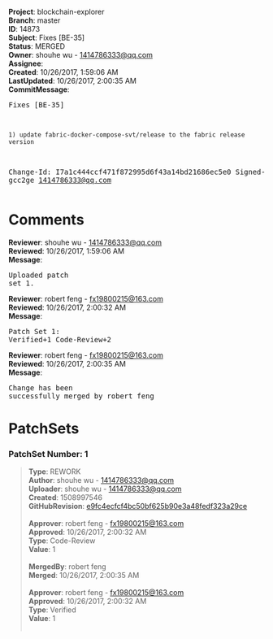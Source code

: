 <strong>Project</strong>: blockchain-explorer<br><strong>Branch</strong>: master<br><strong>ID</strong>: 14873<br><strong>Subject</strong>: Fixes [BE-35]<br><strong>Status</strong>: MERGED<br><strong>Owner</strong>: shouhe wu - 1414786333@qq.com<br><strong>Assignee</strong>:<br><strong>Created</strong>: 10/26/2017, 1:59:06 AM<br><strong>LastUpdated</strong>: 10/26/2017, 2:00:35 AM<br><strong>CommitMessage</strong>:<br><pre>Fixes [BE-35]

	1) update fabric-docker-compose-svt/release to the fabric release version

Change-Id: I7a1c444ccf471f872995d6f43a14bd21686ec5e0
Signed-off-by: gcc2ge <1414786333@qq.com>
</pre><h1>Comments</h1><strong>Reviewer</strong>: shouhe wu - 1414786333@qq.com<br><strong>Reviewed</strong>: 10/26/2017, 1:59:06 AM<br><strong>Message</strong>: <pre>Uploaded patch set 1.</pre><strong>Reviewer</strong>: robert feng - fx19800215@163.com<br><strong>Reviewed</strong>: 10/26/2017, 2:00:32 AM<br><strong>Message</strong>: <pre>Patch Set 1: Verified+1 Code-Review+2</pre><strong>Reviewer</strong>: robert feng - fx19800215@163.com<br><strong>Reviewed</strong>: 10/26/2017, 2:00:35 AM<br><strong>Message</strong>: <pre>Change has been successfully merged by robert feng</pre><h1>PatchSets</h1><h3>PatchSet Number: 1</h3><blockquote><strong>Type</strong>: REWORK<br><strong>Author</strong>: shouhe wu - 1414786333@qq.com<br><strong>Uploader</strong>: shouhe wu - 1414786333@qq.com<br><strong>Created</strong>: 1508997546<br><strong>GitHubRevision</strong>: [e9fc4ecfcf4bc50bf625b90e3a48fedf323a29ce](https://github.com/hyperledger/blockchain-explorer/commit/e9fc4ecfcf4bc50bf625b90e3a48fedf323a29ce)<br><br><strong>Approver</strong>: robert feng - fx19800215@163.com<br><strong>Approved</strong>: 10/26/2017, 2:00:32 AM<br><strong>Type</strong>: Code-Review<br><strong>Value</strong>: 1<br><br><strong>MergedBy</strong>: robert feng<br><strong>Merged</strong>: 10/26/2017, 2:00:35 AM<br><br><strong>Approver</strong>: robert feng - fx19800215@163.com<br><strong>Approved</strong>: 10/26/2017, 2:00:32 AM<br><strong>Type</strong>: Verified<br><strong>Value</strong>: 1<br><br></blockquote>